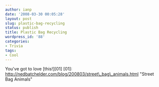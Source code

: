 ```yaml
---
author: ianp
date: '2008-03-30 00:05:28'
layout: post
slug: plastic-bag-recycling
status: publish
title: Plastic Bag Recycling
wordpress_id: '88'
categories:
- Trivia
tags:
- Cool
---
```


You've got to love [this!][01] [01]:
http://nedbatchelder.com/blog/200803/street\_bag\_animals.html "Street
Bag Animals"
